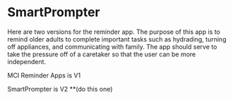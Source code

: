 # SmartPrompter

Here are two versions for the reminder app. The purpose of this app is to remind older adults to complete important tasks such as hydrading, turning off appliances, and communicating with family. The app should serve to take the pressure off of a caretaker so that the user can be more independent. 



MCI Reminder Apps is V1

SmartPrompter is V2 **(do this one)
